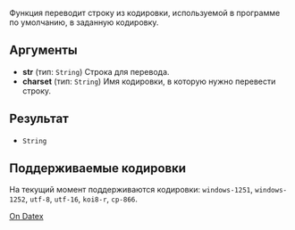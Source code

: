 Функция переводит строку из кодировки, используемой в программе по умолчанию, в заданную кодировку.

## Аргументы
- **str** (тип: `String`)
	Строка для перевода.
- **charset** (тип: `String`)
	Имя кодировки, в которую нужно перевести строку.

## Результат
- `String`

## Поддерживаемые кодировки
На текущий момент поддерживаются кодировки: `windows-1251`, `windows-1252`, `utf-8`, `utf-16`, `koi8-r`, `cp-866`.

[On Datex](http://docs.datex.ru/article.htm?id=5620250451197911776)